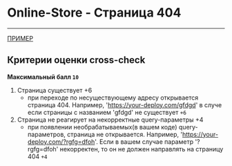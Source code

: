 # Online-Store - Страница 404

---

[ПРИМЕР](https://online-store-rs.netlify.app/gfdgd)

## Критерии оценки сross-check

**Максимальный балл `10`**

1. Страница существует +6
   - при переходе по несуществующему адресу открывается страница 404. Например, 'https://your-deploy.com/gfdgd' в случе если страницы с названием 'gfdgd' не существует `+6`
2. Страница не реагирует на некорректные query-параметры +4
   - при появлении необрабатываемых(в вашем коде) query-параметров, страница не открывается. Например, 'https://your-deploy.com/?rgfg=dfoh'. Если в вашем случае параметр '?rgfg=dfoh' некорректен, то он не должен направлять на страницу 404 `+4`
